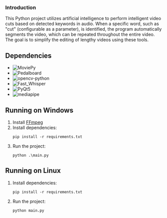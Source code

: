 ### Introduction

This Python project utilizes artificial intelligence to perform intelligent video cuts based on detected keywords in audio. When a specific word, such as "cut" (configurable as a parameter), is identified, the program automatically segments the video, which can be repeated throughout the entire video. The goal is to simplify the editing of lengthy videos using these tools.

## Dependencies

- ![MoviePy](https://img.shields.io/badge/MoviePy-v1.0.3-blue)
- ![Pedalboard](https://img.shields.io/badge/Pedalboard-v0.9.3-orange)
- ![opencv-python](https://img.shields.io/badge/opencv-python-v4.9.0.80-purple)
- ![Fast_Whisper](https://img.shields.io/badge/Fast_Whisper-v1.0.0-green)
- ![PyQt5](https://img.shields.io/badge/PyQt5-v5.15.11-red)
- ![mediapipe](https://img.shields.io/badge/mediapipe-v0.10.14-yellow)

## Running on Windows

1. Install [FFmpeg](https://www.wikihow.com/Install-FFmpeg-on-Windows)
2. Install dependencies:
   ```
   pip install -r requirements.txt
   ```
3. Run the project:
   ```
   python .\main.py
   ```

## Running on Linux

1. Install dependencies:
   ```
   pip install -r requirements.txt
   ```
2. Run the project:
   ```
   python main.py
   ```